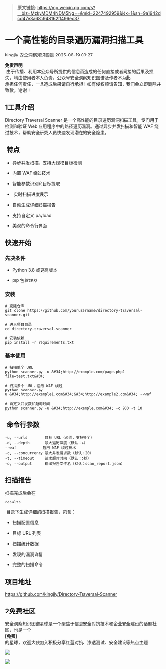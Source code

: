 > **原文链接**: https://mp.weixin.qq.com/s?__biz=MzkyMDM4NDM5Ng==&mid=2247492959&idx=1&sn=9a1942dcd47e3a68c948162ff496ec37

#  一个高性能的目录遍历漏洞扫描工具  
kingjly  安全洞察知识图谱   2025-06-19 00:27  
  
**免责声明**  
 由于传播、利用本公众号所提供的信息而造成的任何直接或者间接的后果及损失，均由使用者本人负责，公众号安全洞察知识图谱及作者不为**此**  
承担任何责任，一旦造成后果请自行承担！如有侵权烦请告知，我们会立即删除并致歉。谢谢！  
## 1工具介绍  
  
Directory Traversal Scanner 是一个高性能的目录遍历漏洞扫描工具，专门用于检测和验证 Web 应用程序中的路径遍历漏洞。通过异步并发扫描和智能 WAF 绕过技术，帮助安全研究人员快速发现潜在的安全隐患。  
##  特点  
- 异步并发扫描，支持大规模目标检测  
  
- 内置 WAF 绕过技术  
  
- 智能参数识别和目标提取  
  
-  实时扫描进度展示  
  
- 自动生成详细扫描报告  
  
- 支持自定义 payload  
  
- 美观的命令行界面  
  
## 快速开始  
### 先决条件  
- Python 3.8 或更高版本  
  
- pip 包管理器  
  
### 安装  

```
# 克隆仓库
git clone https://github.com/yourusername/directory-traversal-scanner.git

# 进入项目目录
cd directory-traversal-scanner

# 安装依赖
pip install -r requirements.txt

```

### 基本使用  

```
# 扫描单个 URL
python scanner.py -u &#34;http://example.com/page.php?file=test.txt&#34;

# 扫描多个 URL，启用 WAF 绕过
python scanner.py -u &#34;http://example1.com&#34;&#34;http://example2.com&#34; --waf

# 自定义并发数和超时时间
python scanner.py -u &#34;http://example.com&#34; -c 200 -t 10

```

##  命令行参数  

```
-u, --urls        目标 URL（必需，支持多个）
-d, --depth       最大遍历深度（默认：4）
--waf            启用 WAF 绕过技术
-c, --concurrency 最大并发请求数（默认：20）
-t, --timeout     请求超时时间（默认：5秒）
-o, --output      输出报告文件名（默认：scan_report.json）

```

## 扫描报告  
  
扫描完成后会在 
```
results
```

  
 目录下生成详细的扫描报告，包含：  
- 扫描配置信息  
  
- 目标 URL 列表  
  
- 扫描统计数据  
  
- 发现的漏洞详情  
  
- 完整的扫描命令  
  
## 项目地址  
  
  
https://github.com/kingjly/Directory-Traversal-Scanner  
## 2免费社区  
  
安全洞察知识图谱星球是一个聚焦于信息安全对抗技术和企业安全建设的话题社区，也是一个  
**[免费]**  
的星球，欢迎大伙加入积极分享红蓝对抗、渗透测试、安全建设等热点主题  
  
  
![](https://mmbiz.qpic.cn/sz_mmbiz_jpg/PDVoxXx6Rh8aia4mibs0I8I42MrYYOSE2DVEpVpPHvxufMGR0yufpgouwIXEl7H5eLm0MgolGFQMDFIrKLTxaYIQ/640?wx_fmt=other&from=appmsg&wxfrom=5&wx_lazy=1&wx_co=1&tp=webp "")  
  
![](https://mmbiz.qpic.cn/sz_mmbiz_jpg/PDVoxXx6Rh8Kr7lOLA2RzmhJO1cldicRmWUn2F8mvrWKoRgICibfwoemQVUcGhDibiaMDfQEg5cSEbEr6AsoESggeg/640?wx_fmt=jpeg&from=appmsg "")  
  
